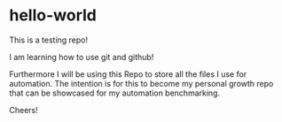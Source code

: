 # hello-world
This is a testing repo!

I am learning how to use git and github!

Furthermore I will be using this Repo to store all the files I use for automation. The intention is for this to become my personal growth repo that can be showcased for my automation benchmarking. 

Cheers!